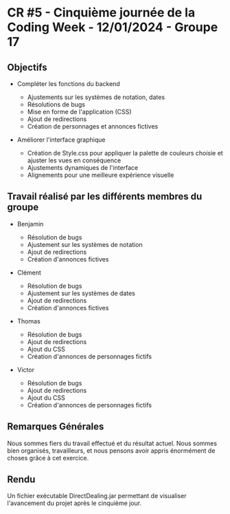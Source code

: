 # CR #5 - Cinquième journée de la Coding Week - 12/01/2024 - Groupe 17

## Objectifs
- Compléter les fonctions du backend
    - Ajustements sur les systèmes de notation, dates
    - Résolutions de bugs
    - Mise en forme de l'application (CSS)
    - Ajout de redirections
    - Création de personnages et annonces fictives

- Améliorer l'interface graphique
    - Création de Style.css pour appliquer la palette de couleurs choisie et ajuster les vues en conséquence
    - Ajustements dynamiques de l'interface
    - Alignements pour une meilleure expérience visuelle


## Travail réalisé par les différents membres du groupe

- Benjamin
    - Résolution de bugs
    - Ajustement sur les systèmes de notation
    - Ajout de redirections
    - Création d'annonces fictives

- Clément
    - Résolution de bugs
    - Ajustement sur les systèmes de dates
    - Ajout de redirections
    - Création d'annonces fictives
    
- Thomas
    - Résolution de bugs
    - Ajout de redirections
    - Ajout du CSS
    - Création d'annonces de personnages fictifs 

- Victor
    - Résolution de bugs
    - Ajout de redirections
    - Ajout du CSS
    - Création d'annonces de personnages fictifs 
    

## Remarques Générales
Nous sommes fiers du travail effectué et du résultat actuel. Nous sommes bien organisés, travailleurs, et nous pensons avoir appris énormément de choses grâce à cet exercice.


## Rendu 
Un fichier exécutable DirectDealing.jar permettant de visualiser l'avancement du projet après le cinquième jour.

